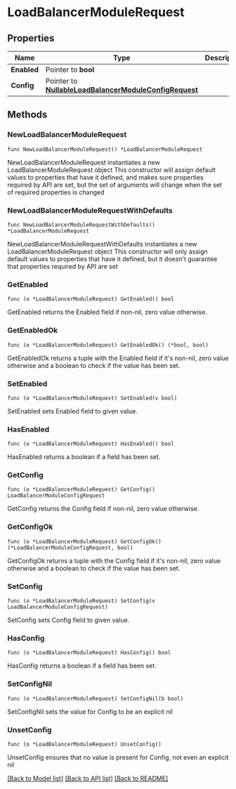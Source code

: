 # LoadBalancerModuleRequest

## Properties

Name | Type | Description | Notes
------------ | ------------- | ------------- | -------------
**Enabled** | Pointer to **bool** |  | [optional] 
**Config** | Pointer to [**NullableLoadBalancerModuleConfigRequest**](LoadBalancerModuleConfigRequest.md) |  | [optional] 

## Methods

### NewLoadBalancerModuleRequest

`func NewLoadBalancerModuleRequest() *LoadBalancerModuleRequest`

NewLoadBalancerModuleRequest instantiates a new LoadBalancerModuleRequest object
This constructor will assign default values to properties that have it defined,
and makes sure properties required by API are set, but the set of arguments
will change when the set of required properties is changed

### NewLoadBalancerModuleRequestWithDefaults

`func NewLoadBalancerModuleRequestWithDefaults() *LoadBalancerModuleRequest`

NewLoadBalancerModuleRequestWithDefaults instantiates a new LoadBalancerModuleRequest object
This constructor will only assign default values to properties that have it defined,
but it doesn't guarantee that properties required by API are set

### GetEnabled

`func (o *LoadBalancerModuleRequest) GetEnabled() bool`

GetEnabled returns the Enabled field if non-nil, zero value otherwise.

### GetEnabledOk

`func (o *LoadBalancerModuleRequest) GetEnabledOk() (*bool, bool)`

GetEnabledOk returns a tuple with the Enabled field if it's non-nil, zero value otherwise
and a boolean to check if the value has been set.

### SetEnabled

`func (o *LoadBalancerModuleRequest) SetEnabled(v bool)`

SetEnabled sets Enabled field to given value.

### HasEnabled

`func (o *LoadBalancerModuleRequest) HasEnabled() bool`

HasEnabled returns a boolean if a field has been set.

### GetConfig

`func (o *LoadBalancerModuleRequest) GetConfig() LoadBalancerModuleConfigRequest`

GetConfig returns the Config field if non-nil, zero value otherwise.

### GetConfigOk

`func (o *LoadBalancerModuleRequest) GetConfigOk() (*LoadBalancerModuleConfigRequest, bool)`

GetConfigOk returns a tuple with the Config field if it's non-nil, zero value otherwise
and a boolean to check if the value has been set.

### SetConfig

`func (o *LoadBalancerModuleRequest) SetConfig(v LoadBalancerModuleConfigRequest)`

SetConfig sets Config field to given value.

### HasConfig

`func (o *LoadBalancerModuleRequest) HasConfig() bool`

HasConfig returns a boolean if a field has been set.

### SetConfigNil

`func (o *LoadBalancerModuleRequest) SetConfigNil(b bool)`

 SetConfigNil sets the value for Config to be an explicit nil

### UnsetConfig
`func (o *LoadBalancerModuleRequest) UnsetConfig()`

UnsetConfig ensures that no value is present for Config, not even an explicit nil

[[Back to Model list]](../README.md#documentation-for-models) [[Back to API list]](../README.md#documentation-for-api-endpoints) [[Back to README]](../README.md)


